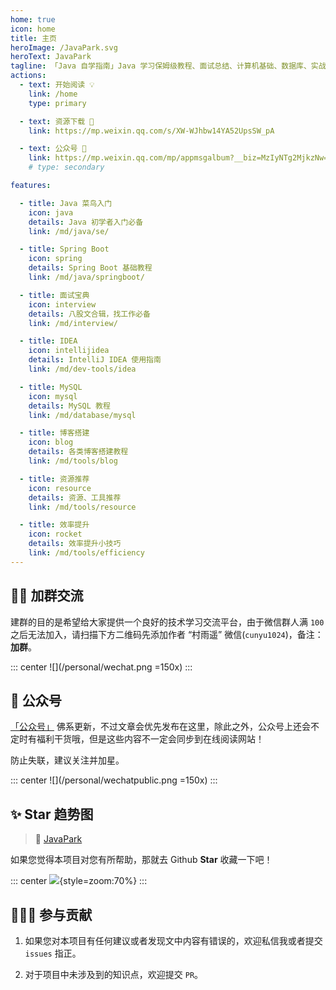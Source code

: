```yaml
---
home: true
icon: home
title: 主页
heroImage: /JavaPark.svg
heroText: JavaPark
tagline: 「Java 自学指南」Java 学习保姆级教程、面试总结、计算机基础、数据库、实战实践、效率工具、资源分享、程序人生。
actions:
  - text: 开始阅读 💡
    link: /home
    type: primary

  - text: 资源下载 💯
    link: https://mp.weixin.qq.com/s/XW-WJhbw14YA52UpsSW_pA

  - text: 公众号 🧩
    link: https://mp.weixin.qq.com/mp/appmsgalbum?__biz=MzIyNTg2MjkzNw==&action=getalbum&album_id=2501145320567963650&scene=173&from_msgid=2247496866&from_itemidx=1&count=3&nolastread=1#wechat_redirect
    # type: secondary

features:

  - title: Java 菜鸟入门
    icon: java
    details: Java 初学者入门必备
    link: /md/java/se/

  - title: Spring Boot
    icon: spring
    details: Spring Boot 基础教程
    link: /md/java/springboot/

  - title: 面试宝典
    icon: interview
    details: 八股文合辑，找工作必备
    link: /md/interview/

  - title: IDEA
    icon: intellijidea
    details: IntelliJ IDEA 使用指南
    link: /md/dev-tools/idea

  - title: MySQL
    icon: mysql
    details: MySQL 教程
    link: /md/database/mysql

  - title: 博客搭建
    icon: blog
    details: 各类博客搭建教程
    link: /md/tools/blog

  - title: 资源推荐
    icon: resource
    details: 资源、工具推荐
    link: /md/tools/resource

  - title: 效率提升
    icon: rocket
    details: 效率提升小技巧
    link: /md/tools/efficiency
---
```


## 👨‍💻 加群交流

建群的目的是希望给大家提供一个良好的技术学习交流平台，由于微信群人满 `100` 之后无法加入，请扫描下方二维码先添加作者 “村雨遥” 微信(`cunyu1024`)，备注：**加群**。


::: center
![](/personal/wechat.png =150x)
:::


## 🧩 公众号

[「公众号」](https://mp.weixin.qq.com/mp/appmsgalbum?__biz=MzIyNTg2MjkzNw==&action=getalbum&album_id=2501145320567963650&scene=173&from_msgid=2247496866&from_itemidx=1&count=3&nolastread=1#wechat_redirect) 佛系更新，不过文章会优先发布在这里，除此之外，公众号上还会不定时有福利干货哦，但是这些内容不一定会同步到在线阅读网站！

防止失联，建议关注并加星。

::: center
![](/personal/wechatpublic.png =150x)
:::


## ✨ Star 趋势图

> 🎈 [JavaPark](https://github.com/cunyu1943/JavaPark)

如果您觉得本项目对您有所帮助，那就去 Github **Star** 收藏一下吧！

::: center
![](https://api.star-history.com/svg?repos=cunyu1943/JavaPark&type=Date){style=zoom:70%}
:::


## 🧑‍🤝‍🧑 参与贡献

1.  如果您对本项目有任何建议或者发现文中内容有错误的，欢迎私信我或者提交 `issues` 指正。

2.  对于项目中未涉及到的知识点，欢迎提交 `PR`。
